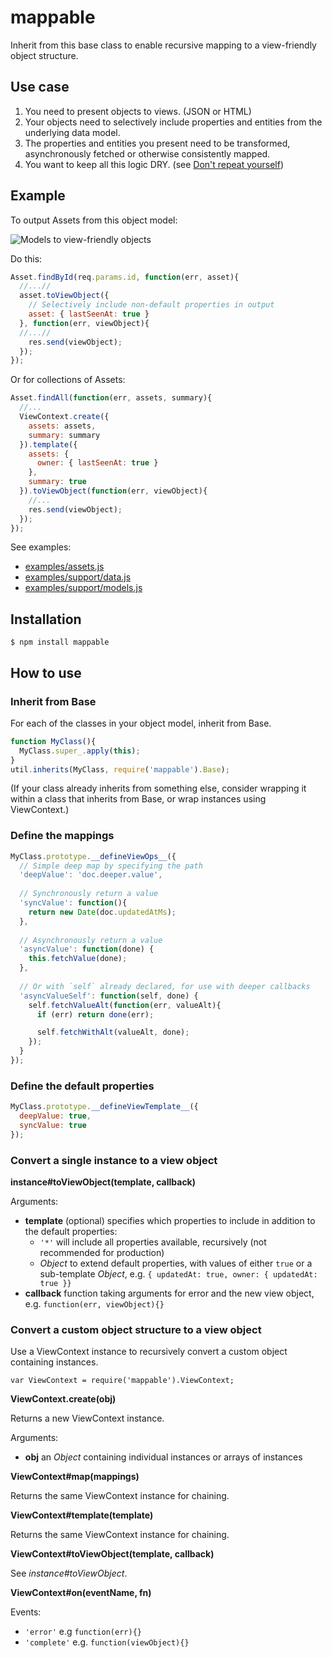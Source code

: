 mappable
===================

Inherit from this base class to enable recursive mapping to a view-friendly object structure.

## Use case

1. You need to present objects to views. (JSON or HTML)
2. Your objects need to selectively include properties and entities from the underlying data model.
3. The properties and entities you present need to be transformed, asynchronously fetched or otherwise consistently mapped.
4. You want to keep all this logic DRY. (see [Don't repeat yourself](http://en.wikipedia.org/wiki/Don't_repeat_yourself))

## Example

To output Assets from this object model:

![Models to view-friendly objects](https://rawgithub.com/jupiter/node-mappable/master/examples/support/models.svg)

Do this:

```javascript
Asset.findById(req.params.id, function(err, asset){
  //...//
  asset.toViewObject({
    // Selectively include non-default properties in output    
    asset: { lastSeenAt: true }
  }, function(err, viewObject){
  //...//
    res.send(viewObject);
  });
});
```

Or for collections of Assets:

```javascript
Asset.findAll(function(err, assets, summary){
  //...
  ViewContext.create({
    assets: assets,
    summary: summary
  }).template({
    assets: {
      owner: { lastSeenAt: true }
    },
    summary: true
  }).toViewObject(function(err, viewObject){
    //...
    res.send(viewObject);
  });
});
```

See examples:

- [examples/assets.js](https://github.com/jupiter/node-mappable/tree/master/examples/assets.js)
- [examples/support/data.js](https://github.com/jupiter/node-mappable/tree/master/examples/support/data.js)
- [examples/support/models.js](https://github.com/jupiter/node-mappable/tree/master/examples/support/models.js)

## Installation

```
$ npm install mappable
```

## How to use

### Inherit from Base

For each of the classes in your object model, inherit from Base.

```javascript
function MyClass(){
  MyClass.super_.apply(this);
}
util.inherits(MyClass, require('mappable').Base);
```

(If your class already inherits from something else, consider wrapping it within
a class that inherits from Base, or wrap instances using ViewContext.)

###  Define the mappings

```javascript
MyClass.prototype.__defineViewOps__({
  // Simple deep map by specifying the path
  'deepValue': 'doc.deeper.value',
  
  // Synchronously return a value
  'syncValue': function(){
    return new Date(doc.updatedAtMs);
  },
  
  // Asynchronously return a value
  'asyncValue': function(done) {
    this.fetchValue(done);
  },
  
  // Or with `self` already declared, for use with deeper callbacks
  'asyncValueSelf': function(self, done) {
    self.fetchValueAlt(function(err, valueAlt){
      if (err) return done(err);

      self.fetchWithAlt(valueAlt, done);
    });
  }
});
```

### Define the default properties

```javascript
MyClass.prototype.__defineViewTemplate__({
  deepValue: true,
  syncValue: true
});
```

### Convert a single instance to a view object

**instance#toViewObject(template, callback)**

Arguments:

- **template** (optional) specifies which properties to include in addition to the default properties:
  * `'*'` will include all properties available, recursively (not recommended for production)
  * _Object_ to extend default properties, with values of either `true` or a sub-template _Object_, e.g. `{ updatedAt: true, owner: { updatedAt: true }}`
- **callback** function taking arguments for error and the new view object, e.g. `function(err, viewObject){}`

### Convert a custom object structure to a view object

Use a ViewContext instance to recursively convert a custom object containing instances.

`var ViewContext = require('mappable').ViewContext;`

**ViewContext.create(obj)**

Returns a new ViewContext instance.

Arguments:

- **obj** an _Object_ containing individual instances or arrays of instances

**ViewContext#map(mappings)**

Returns the same ViewContext instance for chaining.

**ViewContext#template(template)**

Returns the same ViewContext instance for chaining.

**ViewContext#toViewObject(template, callback)**

See _instance#toViewObject_.

**ViewContext#on(eventName, fn)**

Events:

- `'error'` e.g `function(err){}`
- `'complete'` e.g. `function(viewObject){}`